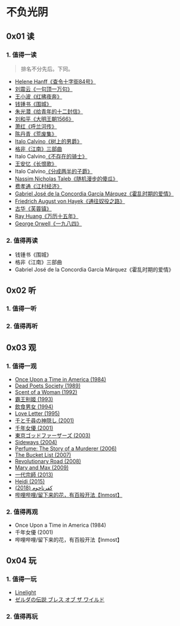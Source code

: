 # 不负光阴

## 0x01 读

### 1. 值得一读

> 排名不分先后。下同。

- [Helene Hanff](https://en.wikipedia.org/wiki/Helene_Hanff)[《查令十字街84号》](https://book.douban.com/subject/26768309/)
- [刘震云](https://zh.wikipedia.org/wiki/刘震云)[《一句顶一万句》](https://book.douban.com/subject/26877012/)
- [王小波](https://zh.wikipedia.org/wiki/王小波)[《红拂夜奔》](https://book.douban.com/subject/27037158/)
- [钱锺书](https://zh.wikipedia.org/wiki/钱锺书)[《围城》](https://book.douban.com/subject/27070488/)
- [朱光潜](https://zh.wikipedia.org/wiki/朱光潜)[《给青年的十二封信》](https://book.douban.com/subject/28003156/)
- [刘和平](https://zh.wikipedia.org/wiki/刘和平_(剧作家))[《大明王朝1566》](https://book.douban.com/subject/3071976/)
- [萧红](https://zh.wikipedia.org/wiki/萧红)[《呼兰河传》](https://book.douban.com/subject/30227138/)
- [陈丹青](https://zh.wikipedia.org/wiki/陈丹青)[《荒废集》](https://book.douban.com/subject/3333989/)
- [Italo Calvino](https://it.wikipedia.org/wiki/Italo_Calvino)[《树上的男爵》](https://book.douban.com/subject/34431931/)
- [格非](https://zh.wikipedia.org/wiki/格非)[《江南》三部曲](https://book.douban.com/subject/34461199/)
- Italo Calvino[《不存在的骑士》](https://book.douban.com/subject/34661992/)
- [王安忆](https://zh.wikipedia.org/wiki/王安忆)[《长恨歌》](https://book.douban.com/subject/34802814/)
- Italo Calvino[《分成两半的子爵》](https://book.douban.com/subject/34831995/)
- [Nassim Nicholas Taleb](https://en.wikipedia.org/wiki/Nassim_Nicholas_Taleb)[《随机漫步的傻瓜》](https://book.douban.com/subject/34839690/)
- [费孝通](https://zh.wikipedia.org/wiki/费孝通)[《江村经济》](https://book.douban.com/subject/35216742/)
- [Gabriel José de la Concordia García Márquez](https://es.wikipedia.org/wiki/Gabriel_García_Márquez)[《霍乱时期的爱情》](https://book.douban.com/subject/35643308/)
- [Friedrich August von Hayek](https://en.wikipedia.org/wiki/Friedrich_Hayek)[《通往奴役之路》](https://book.douban.com/subject/36141170/)
- [古华](https://zh.wikipedia.org/wiki/古华)[《芙蓉镇》](https://book.douban.com/subject/36243023/)
- [Ray Huang](https://en.wikipedia.org/wiki/Ray_Huang)[《万历十五年》](https://book.douban.com/subject/36295436/)
- [George Orwell](https://en.wikipedia.org/wiki/George_Orwell)[《一九八四》](https://book.douban.com/subject/3815131/)

### 2. 值得再读

- 钱锺书《围城》
- 格非《江南》三部曲
- Gabriel José de la Concordia García Márquez《霍乱时期的爱情》

## 0x02 听

### 1. 值得一听

### 2. 值得再听

## 0x03 观

### 1. 值得一观

- [Once Upon a Time in America (1984)](https://movie.douban.com/subject/1292262/)
- [Dead Poets Society (1989)](https://movie.douban.com/subject/1291548/)
- [Scent of a Woman (1992)](https://movie.douban.com/subject/1298624/)
- [霸王别姬 (1993)](https://movie.douban.com/subject/1291546/)
- [飲食男女 (1994)](https://movie.douban.com/subject/1291818/)
- [Love Letter (1995)](https://movie.douban.com/subject/1292220/)
- [千と千尋の神隠し (2001)](https://movie.douban.com/subject/1291561/)
- [千年女優 (2001)](https://movie.douban.com/subject/1307394/)
- [東京ゴッドファーザーズ (2003)](https://movie.douban.com/subject/1310177/)
- [Sideways (2004)](https://movie.douban.com/subject/1291833/)
- [Perfume: The Story of a Murderer (2006)](https://movie.douban.com/subject/1760622/)
- [The Bucket List (2007)](https://movie.douban.com/subject/1867345/)
- [Revolutionary Road (2008)](https://movie.douban.com/subject/2037012/)
- [Mary and Max (2009)](https://movie.douban.com/subject/3072124/)
- [一代宗師 (2013)](https://movie.douban.com/subject/3821067/)
- [Heidi (2015)](https://movie.douban.com/subject/25958717/)
- [كفرناحوم (2018)](https://movie.douban.com/subject/30170448/)
- [哔哩哔哩/留下来的花，有百般开法【Inmost】](https://www.bilibili.com/video/BV1sZ4y1f7TC/)

### 2. 值得再观

- Once Upon a Time in America (1984)
- 千年女優 (2001)
- 哔哩哔哩/留下来的花，有百般开法【Inmost】

## 0x04 玩

### 1. 值得一玩

- [Linelight](https://www.douban.com/game/26994631/)
- [ゼルダの伝説 ブレス オブ ザ ワイルド](https://www.douban.com/game/26817171/)

### 2. 值得再玩

